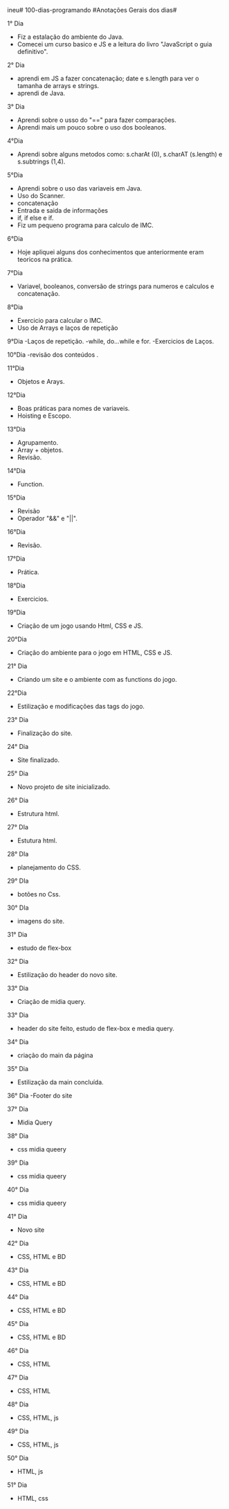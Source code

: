ineu# 100-dias-programando
#Anotações Gerais dos dias#

1° Dia
- Fiz a estalação do ambiente do Java.
- Comecei um curso basico e JS e a leitura do livro "JavaScript o guia definitivo".

2° Dia
- aprendi em JS a fazer concatenação; date e s.length para ver o tamanha de arrays e strings.
- aprendi de Java.

3° Dia
- Aprendi sobre o usso do "==" para fazer comparações.
- Aprendi mais um pouco sobre o uso dos booleanos.

4°Dia
- Aprendi sobre alguns metodos como: s.charAt (0), s.charAT (s.length) e s.subtrings (1,4).

5°Dia
- Aprendi sobre o uso das variaveis em Java.
- Uso do Scanner.
- concatenação
- Entrada e saida de informações
- if, if else e if.
- Fiz um pequeno programa para calculo de IMC.

6°Dia
- Hoje apliquei alguns dos conhecimentos que anteriormente eram teoricos na prática.

7°Dia
- Variavel, booleanos, conversão de strings para numeros e calculos e concatenação. 

8°Dia 
- Exercicio para calcular o IMC.
- Uso de Arrays e laços de repetição

9°Dia 
-Laços de repetição.
-while, do...while e for.
-Exercicios de Laços.

10°Dia
-revisão dos conteúdos .

11°Dia
- Objetos e Arays.

12°Dia
- Boas práticas para nomes de variaveis.
- Hoisting e Escopo.

13°Dia
- Agrupamento.
- Array + objetos.
- Revisão.

14°Dia
- Function.

15°Dia
- Revisão
- Operador "&&" e "||".

16°Dia
- Revisão.

17°Dia
- Prática.

18°Dia
- Exercicios.

19°Dia
- Criação de um jogo usando Html, CSS e JS.

20°Dia
- Criação do ambiente para o jogo em HTML, CSS e JS.

21° Dia
- Criando um site e o ambiente com as functions do jogo.

22°Dia
- Estilização e modificações das tags do jogo.

23° Dia
- Finalização do site.

24° Dia      
- Site finalizado.

25° Dia
- Novo projeto de site inicializado.

26° Dia
- Estrutura html.

27° DIa
- Estutura html.

28° DIa
- planejamento do CSS.

29° DIa
- botões no Css.

30° DIa
- imagens do site.

31° Dia
- estudo de flex-box

32° Dia
- Estilização do header do novo site.

33° Dia
- Criação de midia query.

33° Dia
- header do site feito, estudo de flex-box e media query.

34° Dia
- criação do main da página

35° Dia
- Estilização da main concluída.

36° Dia
-Footer do site

37° Dia
- Midia Query
 
38° Dia
- css midia queery

39° Dia
- css midia queery

40° Dia
- css midia queery

41° Dia
- Novo site

42° Dia
- CSS, HTML e BD

43° Dia
- CSS, HTML e BD

44° Dia
- CSS, HTML e BD

45° Dia
- CSS, HTML e BD

46° Dia
- CSS, HTML

47° Dia
- CSS, HTML

48° Dia
- CSS, HTML, js

49° Dia
- CSS, HTML, js

50° Dia
- HTML, js

51° Dia
- HTML, css
